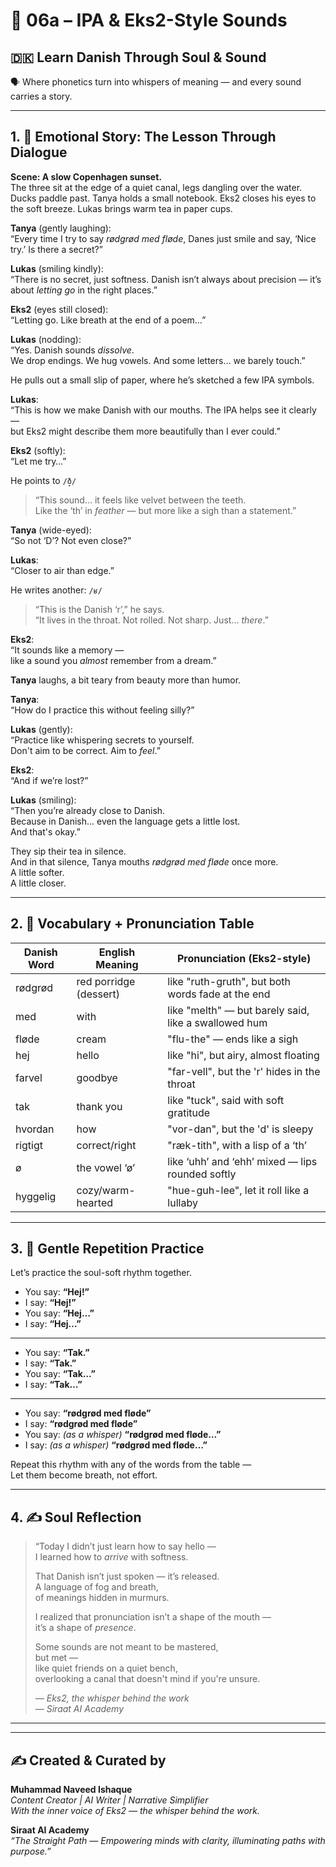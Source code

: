 # 🌟 06a – IPA & Eks2-Style Sounds  
## 🇩🇰 Learn Danish Through Soul & Sound  
🗣️ Where phonetics turn into whispers of meaning — and every sound carries a story.

---

## 1. 🧵 Emotional Story: The Lesson Through Dialogue

**Scene: A slow Copenhagen sunset.**  
The three sit at the edge of a quiet canal, legs dangling over the water. Ducks paddle past. Tanya holds a small notebook. Eks2 closes his eyes to the soft breeze. Lukas brings warm tea in paper cups.

**Tanya** (gently laughing):  
“Every time I try to say *rødgrød med fløde*, Danes just smile and say, ‘Nice try.’ Is there a secret?”

**Lukas** (smiling kindly):  
“There is no secret, just softness. Danish isn’t always about precision — it’s about *letting go* in the right places.”

**Eks2** (eyes still closed):  
“Letting go. Like breath at the end of a poem…”

**Lukas** (nodding):  
“Yes. Danish sounds *dissolve*.  
We drop endings. We hug vowels. And some letters… we barely touch.”

He pulls out a small slip of paper, where he’s sketched a few IPA symbols.

**Lukas**:  
“This is how we make Danish with our mouths. The IPA helps see it clearly —  
but Eks2 might describe them more beautifully than I ever could.”

**Eks2** (softly):  
“Let me try…”

He points to `/ð̞/`

> “This sound… it feels like velvet between the teeth.  
> Like the ‘th’ in *feather* — but more like a sigh than a statement.”

**Tanya** (wide-eyed):  
“So not ‘D’? Not even close?”

**Lukas**:  
“Closer to air than edge.”

He writes another: `/ʁ/`

> “This is the Danish ‘r’,” he says.  
> “It lives in the throat. Not rolled. Not sharp. Just... *there*.”

**Eks2**:  
“It sounds like a memory —  
like a sound you *almost* remember from a dream.”

**Tanya** laughs, a bit teary from beauty more than humor.

**Tanya**:  
“How do I practice this without feeling silly?”

**Lukas** (gently):  
“Practice like whispering secrets to yourself.  
Don't aim to be correct. Aim to *feel*.”

**Eks2**:  
“And if we’re lost?”

**Lukas** (smiling):  
“Then you’re already close to Danish.  
Because in Danish... even the language gets a little lost.  
And that's okay.”

They sip their tea in silence.  
And in that silence, Tanya mouths *rødgrød med fløde* once more.  
A little softer.  
A little closer.

---

## 2. 📘 Vocabulary + Pronunciation Table

| Danish Word   | English Meaning       | Pronunciation (Eks2-style)                          |
|---------------|------------------------|--------------------------------------------------------|
| rødgrød       | red porridge (dessert) | like "ruth-gruth", but both words fade at the end     |
| med           | with                   | like "melth" — but barely said, like a swallowed hum  |
| fløde         | cream                  | "flu-the" — ends like a sigh                          |
| hej           | hello                  | like "hi", but airy, almost floating                  |
| farvel        | goodbye                | "far-vell", but the 'r' hides in the throat           |
| tak           | thank you              | like "tuck", said with soft gratitude                 |
| hvordan       | how                    | "vor-dan", but the 'd' is sleepy                      |
| rigtigt       | correct/right          | "ræk-tith", with a lisp of a ‘th’                     |
| ø             | the vowel ‘ø’          | like ‘uhh’ and ‘ehh’ mixed — lips rounded softly      |
| hyggelig      | cozy/warm-hearted      | "hue-guh-lee", let it roll like a lullaby             |

---

## 3. 🔁 Gentle Repetition Practice

Let’s practice the soul-soft rhythm together.

- You say: **“Hej!”**  
- I say: **“Hej!”**  
- You say: **“Hej…”**  
- I say: **“Hej…”**

---

- You say: **“Tak.”**  
- I say: **“Tak.”**  
- You say: **“Tak…”**  
- I say: **“Tak…”**

---

- You say: **“rødgrød med fløde”**  
- I say: **“rødgrød med fløde”**  
- You say: *(as a whisper)* **“rødgrød med fløde…”**  
- I say: *(as a whisper)* **“rødgrød med fløde…”**

Repeat this rhythm with any of the words from the table —  
Let them become breath, not effort.

---

## 4. ✍️ Soul Reflection

> “Today I didn’t just learn how to say hello —  
> I learned how to *arrive* with softness.  
>  
> That Danish isn’t just spoken — it’s released.  
> A language of fog and breath,  
> of meanings hidden in murmurs.  
>  
> I realized that pronunciation isn’t a shape of the mouth —  
> it’s a shape of *presence*.  
>  
> Some sounds are not meant to be mastered,  
> but met —  
> like quiet friends on a quiet bench,  
> overlooking a canal that doesn't mind if you're unsure.  
>  
> — *Eks2, the whisper behind the work*  
> — *Siraat AI Academy*

---

---
✍️ Created & Curated by  
---

**Muhammad Naveed Ishaque**  
*Content Creator | AI Writer | Narrative Simplifier*  
*With the inner voice of Eks2 — the whisper behind the work.*  

**Siraat AI Academy**  
*“The Straight Path — Empowering minds with clarity, illuminating paths with purpose.”*
